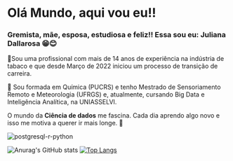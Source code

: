 # Olá Mundo, aqui vou eu!!

### Gremista, mãe, esposa, estudiosa e feliz!! Essa sou eu: Juliana Dallarosa 😁:blush:

   :office:Sou uma profissional com mais de 14 anos de experiência na indústria de tabaco e que desde Março de 2022 iniciou um processo de transição de carreira.
   
  :school: Sou formada em Química (PUCRS) e tenho Mestrado de Sensoriamento Remoto e Meteorologia (UFRGS) e, atualmente, cursando Big Data e Inteligência Analítica, na UNIASSELVI.
  
  O mundo da **Ciência de dados** me fascina. Cada dia aprendo algo novo e isso me motiva a querer ir mais longe. 🚀
  
  ![postgresql-r-python](https://user-images.githubusercontent.com/127895087/226151276-d6d7d9f0-b940-430b-a1bd-3b2a4882f2ed.png)
 
 ![Anurag's GitHub stats](https://github-readme-stats.vercel.app/api?username=JDallarosa&show_icons=true&theme=transparent)
 [![Top Langs](https://github-readme-stats.vercel.app/api/top-langs/?username=JDallarosa&theme=transparent)](https://github.com/JDallarosa/github-readme-stats)
